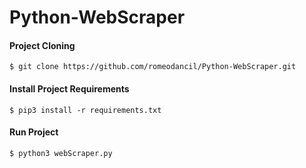 # Python-WebScraper
#### Project Cloning
	$ git clone https://github.com/romeodancil/Python-WebScraper.git
#### Install Project Requirements
	$ pip3 install -r requirements.txt
#### Run Project
	$ python3 webScraper.py